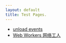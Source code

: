 ```yaml
---
layout: default
title: Test Pages.
---
```


- [unload events](./onunload/index.html)
- [Web Workers 网络工人](./web-workers/index.html)